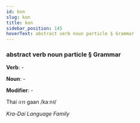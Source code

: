 ```yaml
---
id: kon
slug: kon
title: kon
sidebar_position: 145
hoverText: abstract verb noun particle § Grammar
---
```


### abstract verb noun particle § Grammar

**Verb**: -

**Noun**: -

**Modifier**: -

Thai การ gaan /kaːn˧/

*Kra-Dai Language Family*